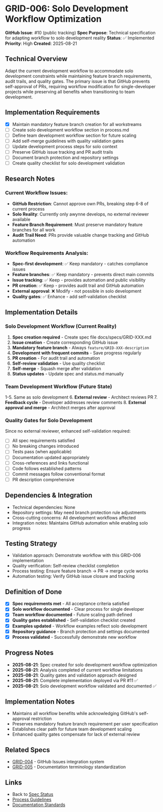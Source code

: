 # GRID-006: Solo Development Workflow Optimization

**GitHub Issue**: #10 (public tracking)
**Spec Purpose**: Technical specification for adapting workflow to solo development reality
**Status**: ✅ Implemented
**Priority**: High
**Created**: 2025-08-21

## Technical Overview
Adapt the current development workflow to accommodate solo development constraints while maintaining feature branch requirements, audit trails, and quality gates. The primary issue is that GitHub prevents self-approval of PRs, requiring workflow modification for single-developer projects while preserving all benefits when transitioning to team development.

## Implementation Requirements
- [x] Maintain mandatory feature branch creation for all workstreams
- [ ] Create solo development workflow section in process.md
- [ ] Define team development workflow section for future scaling
- [ ] Add self-merge guidelines with quality validation gates
- [ ] Update development process steps for solo context
- [ ] Preserve GitHub issue tracking and PR audit trails
- [ ] Document branch protection and repository settings
- [ ] Create quality checklist for solo development validation

## Research Notes
### Current Workflow Issues:
- **GitHub Restriction**: Cannot approve own PRs, breaking step 6-8 of current process
- **Solo Reality**: Currently only awynne develops, no external reviewer available
- **Feature Branch Requirement**: Must preserve mandatory feature branches for all work
- **Audit Trail Need**: PRs provide valuable change tracking and GitHub automation

### Workflow Requirements Analysis:
- **Spec-first development**: ✅ Keep mandatory - catches compliance issues
- **Feature branches**: ✅ Keep mandatory - prevents direct main commits
- **Issue tracking**: ✅ Keep - provides automation and public visibility
- **PR creation**: ✅ Keep - provides audit trail and GitHub automation
- **External approval**: ❌ Modify - not possible in solo development
- **Quality gates**: ✅ Enhance - add self-validation checklist

## Implementation Details

### Solo Development Workflow (Current Reality)
1. **Spec creation required** - Create spec file docs/specs/GRID-XXX.md
2. **Issue creation** - Create corresponding GitHub issue
3. **Mandatory feature branch** - Always `feature/GRID-XXX-description`
4. **Development with frequent commits** - Save progress regularly
5. **PR creation** - For audit trail and automation
6. **Self-review validation** - Use quality checklist
7. **Self-merge** - Squash merge after validation
8. **Status updates** - Update spec and status.md manually

### Team Development Workflow (Future State)
1-5. Same as solo development
6. **External review** - Architect reviews PR
7. **Feedback cycle** - Developer addresses review comments
8. **External approval and merge** - Architect merges after approval

### Quality Gates for Solo Development
Since no external reviewer, enhanced self-validation required:
- [ ] All spec requirements satisfied
- [ ] No breaking changes introduced
- [ ] Tests pass (when applicable)
- [ ] Documentation updated appropriately
- [ ] Cross-references and links functional
- [ ] Code follows established patterns
- [ ] Commit messages follow conventional format
- [ ] PR description comprehensive

## Dependencies & Integration
- Technical dependencies: None
- Repository settings: May need branch protection rule adjustments
- Cross-cutting concerns: All development workflows affected
- Integration notes: Maintains GitHub automation while enabling solo progress

## Testing Strategy
- Validation approach: Demonstrate workflow with this GRID-006 implementation
- Quality verification: Self-review checklist completion
- Process testing: Ensure feature branch → PR → merge cycle works
- Automation testing: Verify GitHub issue closure and tracking

## Definition of Done
- [x] **Spec requirements met** - All acceptance criteria satisfied
- [x] **Solo workflow documented** - Clear process for single developer
- [x] **Team workflow documented** - Future scaling path defined
- [x] **Quality gates established** - Self-validation checklist created
- [x] **Examples updated** - Workflow examples reflect solo development
- [x] **Repository guidance** - Branch protection and settings documented
- [x] **Process validated** - Successfully demonstrate new workflow

## Progress Notes
- **2025-08-21**: Spec created for solo development workflow optimization
- **2025-08-21**: Analysis completed of current workflow limitations
- **2025-08-21**: Quality gates and validation approach designed
- **2025-08-21**: Complete implementation deployed via PR #11 ✅
- **2025-08-21**: Solo development workflow validated and documented ✅

## Implementation Notes
- Maintains all workflow benefits while acknowledging GitHub's self-approval restriction
- Preserves mandatory feature branch requirement per user specification
- Establishes clear path for future team development scaling
- Enhanced quality gates compensate for lack of external review

## Related Specs
- [GRID-004](./GRID-004.md) - GitHub Issues integration system
- [GRID-005](./GRID-005.md) - Documentation terminology standardization

## Links
- Back to [Spec Status](./status.md)
- [Process Guidelines](../process.md)
- [Documentation Standards](../documentation.md)